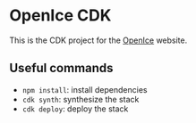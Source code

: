 # OpenIce CDK

This is the CDK project for the [OpenIce](https://www.openice.org) website.

## Useful commands

* `npm install`: install dependencies
* `cdk synth`: synthesize the stack
* `cdk deploy`: deploy the stack
